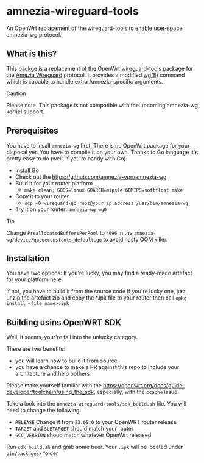 # amnezia-wireguard-tools

An OpenWrt replacement of the wireguard-tools to enable user-space amnezia-wg protocol.

## What is this?
This packge is a replacement of the OpenWrt [wireguard-tools](https://openwrt.org/packages/pkgdata/wireguard-tools) package for the [Amezia Wireguard](https://github.com/amnezia-vpn/amnezia-wg) protocol. It provides a modified [wg(8)](https://git.zx2c4.com/wireguard-tools/about/src/man/wg.8) command which is capable to handle extra Amnezia-specific arguments.

> [!CAUTION]
> Please note. This package is not compatible with the upcoming amnezia-wg kernel support.

## Prerequisites

You have to insall `amnezia-wg` first. There is no OpenWrt package for your disposal yet. You have to compile it on your own. Thanks to Go language it's pretty easy to do (well, if you're handy with Go)
- Install Go
- Check out the https://github.com/amnezia-vpn/amnezia-wg
- Build it for your router platform
    - `make clean; GOOS=linux GOARCH=mipsle GOMIPS=softfloat make`
- Copy it to your router
    - `scp -O wireguard-go root@your.ip.address:/usr/bin/amnezia-wg`
- Try it on your router: `amnezia-wg wg0`

> [!TIP]
> Change `PreallocatedBuffersPerPool` to `4096` in the `amnezia-wg/device/queueconstants_default.go` to avoid nasty OOM killer.

## Installation

You have two options:
If you're lucky, you may find a ready-made artefact for your platform [here](https://github.com/yury-sannikov/amnezia-wireguard-tools/actions/runs/6975815559)

If not, you have to build it from the source code
If you're lucky one, just unzip the artefact zip and copy the *.ipk file to your router then call `opkg install <file_name>.ipk`

## Building usins OpenWRT SDK

Well, it seems, your're fall into the unlucky category.

There are two benefits:
- you will learn how to build it from source
- you have a chance to make a PR against this repo to include your architecture and help opthers

Please make yourself familiar with the https://openwrt.org/docs/guide-developer/toolchain/using_the_sdk, especially, with the `ccache` issue.

Take a look into the `amnezia-wireguard-tools/sdk_build.sh` file. You will need to change the following:
- `RELEASE` Change it from `23.05.0` to your OpenWRT router release
- `TARGET` and `SUBTARGET` should match your router
- `GCC_VERSION` shoud match whatever OpenWrt released

Run `sdk_build.sh` and grab some beer.
Your `.ipk` will be located under `bin/packages/` folder
